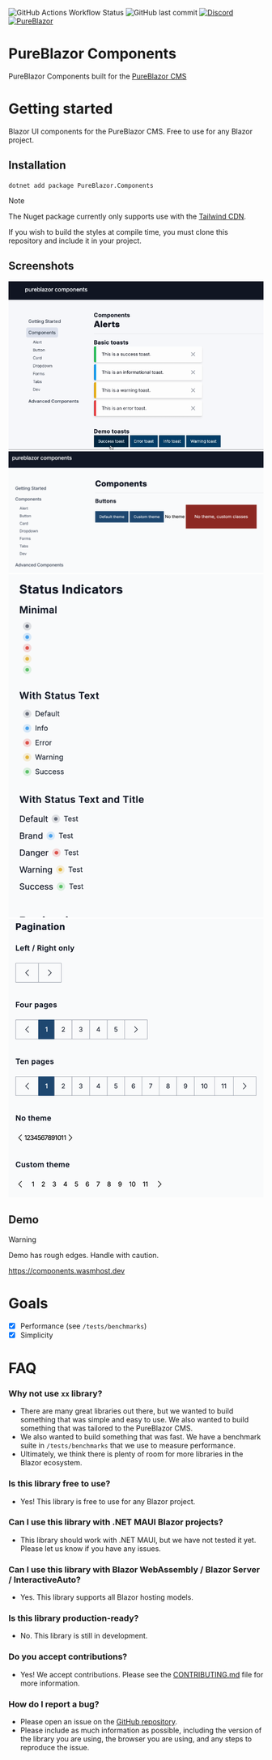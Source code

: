 ![GitHub Actions Workflow Status](https://img.shields.io/github/actions/workflow/status/pureblazor/components/build.yml)
![GitHub last commit](https://img.shields.io/github/last-commit/pureblazor/components)
[![Discord](https://img.shields.io/discord/984241021225414787)](https://discord.gg/PeBbYy6WKq)
[![PureBlazor](https://img.shields.io/badge/pureblazor-rgb(7%2C%2072%2C%20115))](https://pureblazor.com)

# PureBlazor Components

PureBlazor Components built for the [PureBlazor CMS](https://pureblazor.com)

# Getting started

Blazor UI components for the PureBlazor CMS. Free to use for any Blazor project.

## Installation

`dotnet add package PureBlazor.Components`

> [!NOTE]
> The Nuget package currently only supports use with
> the [Tailwind CDN](https://tailwindcss.com/docs/installation/play-cdn).
>
> If you wish to build the styles at compile time, you must clone this repository and include it in your project.

## Screenshots
![](docs/alerts.gif)
![](docs/buttons.png)
![](docs/indicators.png)
![](docs/paging.png)

## Demo

> [!WARNING]  
> Demo has rough edges. Handle with caution.

https://components.wasmhost.dev

# Goals

- [x] Performance (see `/tests/benchmarks`)
- [x] Simplicity

# FAQ

### Why not use `xx` library?

- There are many great libraries out there, but we wanted to build something that was simple and easy to use. We also
  wanted to build something that was tailored to the PureBlazor CMS.
- We also wanted to build something that was fast. We have a benchmark suite in `/tests/benchmarks` that we use to
  measure performance.
- Ultimately, we think there is plenty of room for more libraries in the Blazor ecosystem.

### Is this library free to use?

- Yes! This library is free to use for any Blazor project.

### Can I use this library with .NET MAUI Blazor projects?

- This library should work with .NET MAUI, but we have not tested it yet. Please let us know if you have any issues.

### Can I use this library with Blazor WebAssembly / Blazor Server / InteractiveAuto?

- Yes. This library supports all Blazor hosting models.

### Is this library production-ready?

- No. This library is still in development.

### Do you accept contributions?

- Yes! We accept contributions. Please see the [CONTRIBUTING.md](CONTRIBUTING.md) file for more information.

### How do I report a bug?

- Please open an issue on the [GitHub repository](https://github.com/pureblazor/components/issues/new/choose).
- Please include as much information as possible, including the version of the library you are using, the browser you
  are using, and any steps to reproduce the issue.

